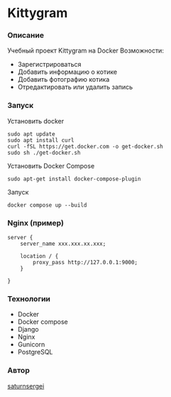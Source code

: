 # Kittygram
### Описание
Учебный проект Kittygram на Docker
Возможности:
- Зарегистрироваться
- Добавить информацию о котике
- Добавить фотографию котика
- Отредактировать или удалить запись

### Запуск

Установить docker
```
sudo apt update
sudo apt install curl
curl -fSL https://get.docker.com -o get-docker.sh 
sudo sh ./get-docker.sh
```
Установить Docker Compose
```
sudo apt-get install docker-compose-plugin 
```
Запуск
```
docker compose up --build
```

### Nginx (пример)
```
server {
    server_name xxx.xxx.xx.xxx;

    location / {
        proxy_pass http://127.0.0.1:9000;
    }

}
```

### Технологии
- Docker
- Docker compose
- Django
- Nginx
- Gunicorn
- PostgreSQL

### Автор
[saturnsergei](https://github.com/saturnsergei)
